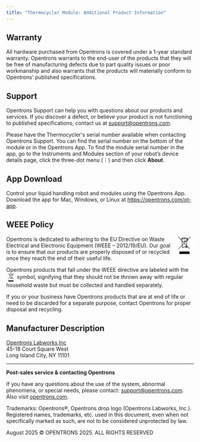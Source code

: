 ```yaml
---
title: "Thermocycler Module: Additional Product Information"
---
```


## Warranty

All hardware purchased from Opentrons is covered under a 1-year standard warranty. Opentrons warrants to the end-user of the products that they will be free of manufacturing defects due to part quality issues or poor workmanship and also warrants that the products will materially conform to Opentrons' published specifications.

## Support

Opentrons Support can help you with questions about our products and services. If you discover a defect, or believe your product is not functioning to published specifications, contact us at <support@opentrons.com>.

Please have the Thermocycler's serial number available when contacting Opentrons Support. You can find the serial number on the bottom of the module or in the Opentrons App. To find the module serial number in the app, go to the Instruments and Modules section of your robot’s device details page, click the three-dot menu (⋮) and then click **About**.

## App Download

Control your liquid handling robot and modules using the Opentrons App. Download the app for Mac, Windows, or Linux at <https://opentrons.com/ot-app>.

## WEEE Policy

<img src="../images/WEEE.svg" style="float: right;" width="10%">
Opentrons is dedicated to adhering to the EU Directive on Waste Electrical and Electronic Equipment (WEEE – 2012/19/EU). Our goal is to ensure that our products are properly disposed of or recycled once they reach the end of their useful life.

Opentrons products that fall under the WEEE directive are labeled with the <img src="../images/WEEE.svg" style="height: 1.75em; vertical-align: middle;"> symbol, signifying that they should not be thrown away with regular household waste but must be collected and handled separately.

If you or your business have Opentrons products that are at end of life or need to be discarded for a separate purpose, contact Opentrons for proper disposal and recycling.

## Manufacturer Description

[Opentrons Labworks Inc](https://opentrons.com/)<br>
45-18 Court Square West<br>
Long Island City, NY 11101

---

**Post-sales service & contacting Opentrons**

If you have any questions about the use of the system, abnormal phenomena, or special needs, please contact: support@opentrons.com. Also visit [opentrons.com](http://www.opentrons.com).

Trademarks: Opentrons®, Opentrons drop logo (Opentrons Labworks, Inc.). Registered names, trademarks, etc. used in this document, even when not specifically marked as such, are not to be considered unprotected by law.

August 2025 © OPENTRONS 2025. ALL RIGHTS RESERVED
